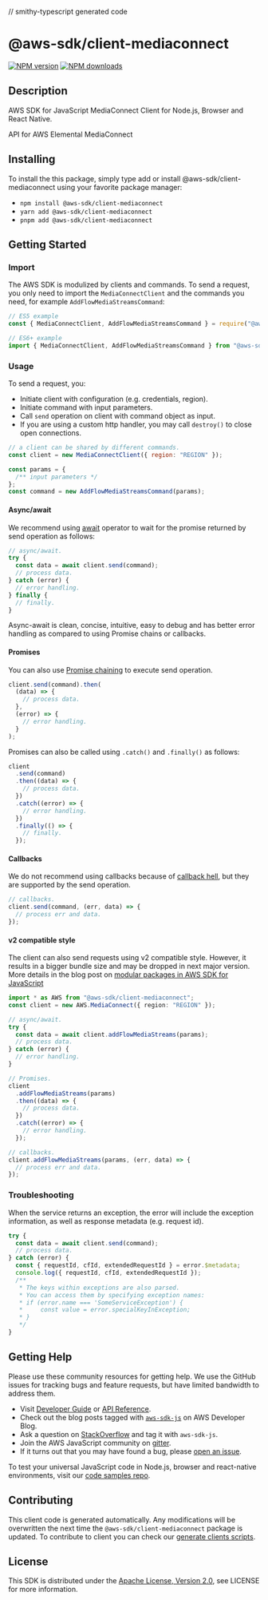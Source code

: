 // smithy-typescript generated code

# @aws-sdk/client-mediaconnect

[![NPM version](https://img.shields.io/npm/v/@aws-sdk/client-mediaconnect/latest.svg)](https://www.npmjs.com/package/@aws-sdk/client-mediaconnect)
[![NPM downloads](https://img.shields.io/npm/dm/@aws-sdk/client-mediaconnect.svg)](https://www.npmjs.com/package/@aws-sdk/client-mediaconnect)

## Description

AWS SDK for JavaScript MediaConnect Client for Node.js, Browser and React Native.

API for AWS Elemental MediaConnect

## Installing

To install the this package, simply type add or install @aws-sdk/client-mediaconnect
using your favorite package manager:

- `npm install @aws-sdk/client-mediaconnect`
- `yarn add @aws-sdk/client-mediaconnect`
- `pnpm add @aws-sdk/client-mediaconnect`

## Getting Started

### Import

The AWS SDK is modulized by clients and commands.
To send a request, you only need to import the `MediaConnectClient` and
the commands you need, for example `AddFlowMediaStreamsCommand`:

```js
// ES5 example
const { MediaConnectClient, AddFlowMediaStreamsCommand } = require("@aws-sdk/client-mediaconnect");
```

```ts
// ES6+ example
import { MediaConnectClient, AddFlowMediaStreamsCommand } from "@aws-sdk/client-mediaconnect";
```

### Usage

To send a request, you:

- Initiate client with configuration (e.g. credentials, region).
- Initiate command with input parameters.
- Call `send` operation on client with command object as input.
- If you are using a custom http handler, you may call `destroy()` to close open connections.

```js
// a client can be shared by different commands.
const client = new MediaConnectClient({ region: "REGION" });

const params = {
  /** input parameters */
};
const command = new AddFlowMediaStreamsCommand(params);
```

#### Async/await

We recommend using [await](https://developer.mozilla.org/en-US/docs/Web/JavaScript/Reference/Operators/await)
operator to wait for the promise returned by send operation as follows:

```js
// async/await.
try {
  const data = await client.send(command);
  // process data.
} catch (error) {
  // error handling.
} finally {
  // finally.
}
```

Async-await is clean, concise, intuitive, easy to debug and has better error handling
as compared to using Promise chains or callbacks.

#### Promises

You can also use [Promise chaining](https://developer.mozilla.org/en-US/docs/Web/JavaScript/Guide/Using_promises#chaining)
to execute send operation.

```js
client.send(command).then(
  (data) => {
    // process data.
  },
  (error) => {
    // error handling.
  }
);
```

Promises can also be called using `.catch()` and `.finally()` as follows:

```js
client
  .send(command)
  .then((data) => {
    // process data.
  })
  .catch((error) => {
    // error handling.
  })
  .finally(() => {
    // finally.
  });
```

#### Callbacks

We do not recommend using callbacks because of [callback hell](http://callbackhell.com/),
but they are supported by the send operation.

```js
// callbacks.
client.send(command, (err, data) => {
  // process err and data.
});
```

#### v2 compatible style

The client can also send requests using v2 compatible style.
However, it results in a bigger bundle size and may be dropped in next major version. More details in the blog post
on [modular packages in AWS SDK for JavaScript](https://aws.amazon.com/blogs/developer/modular-packages-in-aws-sdk-for-javascript/)

```ts
import * as AWS from "@aws-sdk/client-mediaconnect";
const client = new AWS.MediaConnect({ region: "REGION" });

// async/await.
try {
  const data = await client.addFlowMediaStreams(params);
  // process data.
} catch (error) {
  // error handling.
}

// Promises.
client
  .addFlowMediaStreams(params)
  .then((data) => {
    // process data.
  })
  .catch((error) => {
    // error handling.
  });

// callbacks.
client.addFlowMediaStreams(params, (err, data) => {
  // process err and data.
});
```

### Troubleshooting

When the service returns an exception, the error will include the exception information,
as well as response metadata (e.g. request id).

```js
try {
  const data = await client.send(command);
  // process data.
} catch (error) {
  const { requestId, cfId, extendedRequestId } = error.$metadata;
  console.log({ requestId, cfId, extendedRequestId });
  /**
   * The keys within exceptions are also parsed.
   * You can access them by specifying exception names:
   * if (error.name === 'SomeServiceException') {
   *     const value = error.specialKeyInException;
   * }
   */
}
```

## Getting Help

Please use these community resources for getting help.
We use the GitHub issues for tracking bugs and feature requests, but have limited bandwidth to address them.

- Visit [Developer Guide](https://docs.aws.amazon.com/sdk-for-javascript/v3/developer-guide/welcome.html)
  or [API Reference](https://docs.aws.amazon.com/AWSJavaScriptSDK/v3/latest/index.html).
- Check out the blog posts tagged with [`aws-sdk-js`](https://aws.amazon.com/blogs/developer/tag/aws-sdk-js/)
  on AWS Developer Blog.
- Ask a question on [StackOverflow](https://stackoverflow.com/questions/tagged/aws-sdk-js) and tag it with `aws-sdk-js`.
- Join the AWS JavaScript community on [gitter](https://gitter.im/aws/aws-sdk-js-v3).
- If it turns out that you may have found a bug, please [open an issue](https://github.com/aws/aws-sdk-js-v3/issues/new/choose).

To test your universal JavaScript code in Node.js, browser and react-native environments,
visit our [code samples repo](https://github.com/aws-samples/aws-sdk-js-tests).

## Contributing

This client code is generated automatically. Any modifications will be overwritten the next time the `@aws-sdk/client-mediaconnect` package is updated.
To contribute to client you can check our [generate clients scripts](https://github.com/aws/aws-sdk-js-v3/tree/main/scripts/generate-clients).

## License

This SDK is distributed under the
[Apache License, Version 2.0](http://www.apache.org/licenses/LICENSE-2.0),
see LICENSE for more information.

